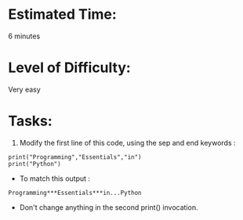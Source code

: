 # Estimated Time:
6 minutes

# Level of Difficulty:
Very easy

# Tasks:
1. Modify the first line of this code, using the sep and end keywords :
```
print("Programming","Essentials","in")
print("Python")
```
* To match this output :
```
Programming***Essentials***in...Python
```
* Don't change anything in the second print() invocation.
 

